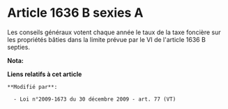 # Article 1636 B sexies A

Les conseils généraux votent chaque année le taux de la taxe foncière sur les propriétés bâties dans la limite prévue par le
VI de l'article 1636 B septies.

**Nota:**



**Liens relatifs à cet article**

	**Modifié par**:

	  - Loi n°2009-1673 du 30 décembre 2009 - art. 77 (VT)
